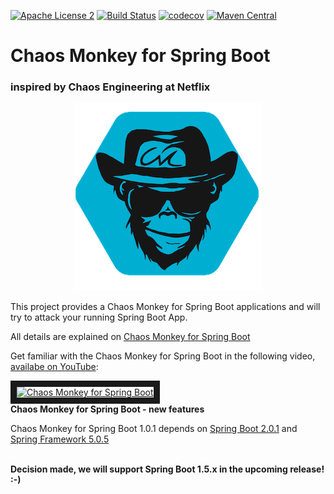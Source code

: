 [![Apache License 2](https://img.shields.io/badge/license-ASF2-blue.svg)](https://www.apache.org/licenses/LICENSE-2.0.txt)
[![Build Status](https://travis-ci.org/codecentric/chaos-monkey-spring-boot.svg?branch=master)](https://travis-ci.org/codecentric/chaos-monkey-spring-boot)
[![codecov](https://codecov.io/gh/codecentric/chaos-monkey-spring-boot/branch/master/graph/badge.svg)](https://codecov.io/gh/codecentric/chaos-monkey-spring-boot)
[![Maven Central](https://maven-badges.herokuapp.com/maven-central/de.codecentric/chaos-monkey-spring-boot/badge.svg)](https://maven-badges.herokuapp.com/maven-central/de.codecentric/chaos-monkey-spring-boot/)
# Chaos Monkey for Spring Boot
### inspired by Chaos Engineering at Netflix

<p align="center">
  <img src="docs/images/sb-chaos-monkey-logo.png">
</p>

This project provides a Chaos Monkey for Spring Boot applications and will try to attack your running Spring Boot App.

All details are explained on [Chaos Monkey for Spring Boot](https://codecentric.github.io/chaos-monkey-spring-boot/)

Get familiar with the Chaos Monkey for Spring Boot in the following video, <a href="https://goo.gl/r2Tmig" target="_blank">availabe on YouTube</a>:

<a href="https://goo.gl/r2Tmig" target="_blank"><img src="https://i.ytimg.com/vi/7sQiIR9qCdA/maxresdefault.jpg" 
alt="Chaos Monkey for Spring Boot" width="260" height="155" border="10" /></a><br>
**Chaos Monkey for Spring Boot - new features**

Chaos Monkey for Spring Boot 1.0.1 depends on [Spring Boot 2.0.1](https://projects.spring.io/spring-boot/) and [Spring Framework 5.0.5](https://projects.spring.io/spring-framework/)

<br><b>Decision made, we will support Spring Boot 1.5.x in the upcoming release! :-)</b>
